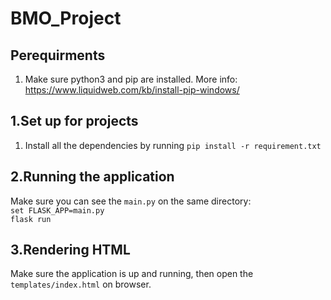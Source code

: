 # BMO_Project
## Perequirments
1. Make sure python3 and pip are installed. More info: https://www.liquidweb.com/kb/install-pip-windows/

## 1.Set up for projects
1. Install all the dependencies by running `pip install -r requirement.txt`

## 2.Running the application
Make sure you can see the `main.py` on the same directory:\
`set FLASK_APP=main.py`\
`flask run`

## 3.Rendering HTML
Make sure the application is up and running, then open the `templates/index.html` on browser.
